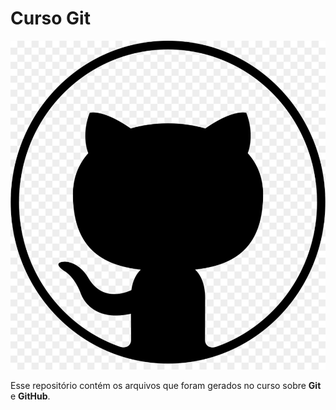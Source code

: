 # Curso Git

![git](./github.jpg)

Esse repositório contém os arquivos que foram gerados no curso sobre **Git** e **GitHub**.
